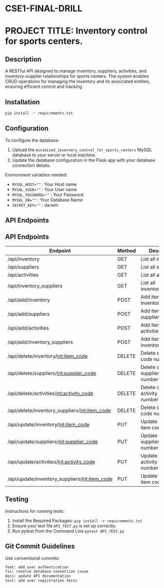 # CSE1-FINAL-DRILL

# PROJECT TITLE: Inventory control for sports centers.

## Description
A RESTful API designed to manage inventory, suppliers, activities, and inventory-supplier relationships for sports centers. The system enables CRUD operations for managing the inventory and its associated entities, ensuring efficient control and tracking.

## Installation
``` bash
pip install -r requirements.txt
```

## Configuration
To configure the database:
1. Upload the ```minimized_inventory_control_for_sports_centers``` MySQL database to your server or local machine.
2. Update the database configuration in the Flask app with your database connection details.

Environment variables needed:
- ```MYSQL_HOST=""``` : Your Host name
- ```MYSQL_USER=""``` : Your User name
- ```MYSQL_PASSWORD=""``` : Your Password
- ```MYSQL_DB=""``` : Your Database Name
- ```SECRET_KEY=""``` : darwin

## API Endpoints
## API Endpoints

| Endpoint                                     | Method   | Description                                    |
|---------------------------------------------|----------|------------------------------------------------|
| /api/inventory                              | GET      | List all inventory                            |
| /api/suppliers                              | GET      | List all suppliers                            |
| /api/activities                             | GET      | List all activities                           |
| /api/inventory_suppliers                    | GET      | List all inventory_suppliers                  |
| /api/add/inventory                          | POST     | Add items to inventory                        |
| /api/add/suppliers                          | POST     | Add items to suppliers                        |
| /api/add/activities                         | POST     | Add items to activities                       |
| /api/add/inventory_suppliers                | POST     | Add items to inventory_suppliers              |
| /api/delete/inventory/<int:item_code>       | DELETE   | Delete chosen item code number                |
| /api/delete/suppliers/<int:supplier_code>   | DELETE   | Delete chosen supplier code number            |
| /api/delete/activities/<int:activity_code>  | DELETE   | Delete chosen activity code number            |
| /api/delete/inventory_suppliers/<int:item_code> | DELETE   | Delete chosen item code number                |
| /api/update/inventory/<int:item_code>       | PUT      | Update chosen item code number                |
| /api/update/suppliers/<int:supplier_code>   | PUT      | Update chosen supplier code number            |
| /api/update/activities/<int:activity_code>  | PUT      | Update chosen activity code number            |
| /api/update/inventory_suppliers/<int:item_code> | PUT      | Update chosen item code number                |

## Testing
 Instructions for running tests:
 1. Install the Required Packages: ``` pip install -r requirements.txt ```
 2. Ensure your test file ```API_TEST.py``` is set up correctly.
 3. Run pytest from the Command Line ```pytest API_TEST.py```
## Git Commit Guidelines
Use conventional commits:
```bash
feat: add user authentication
fix: resolve database connection issue
docs: update API documentation
test: add user registration tests
```
